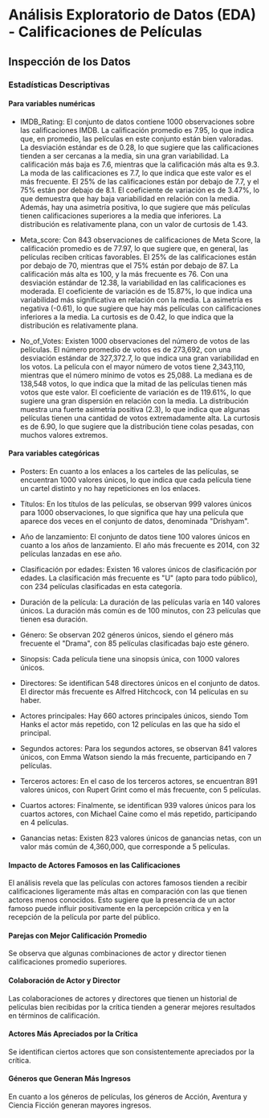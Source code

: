 # Análisis Exploratorio de Datos (EDA) - Calificaciones de Películas
## Inspección de los Datos
### Estadísticas Descriptivas
#### Para variables numéricas
* IMDB_Rating:
El conjunto de datos contiene 1000 observaciones sobre las calificaciones IMDB. La calificación promedio es 7.95, lo que indica que, en promedio, las películas en este conjunto están bien valoradas. La desviación estándar es de 0.28, lo que sugiere que las calificaciones tienden a ser cercanas a la media, sin una gran variabilidad. La calificación más baja es 7.6, mientras que la calificación más alta es 9.3. La moda de las calificaciones es 7.7, lo que indica que este valor es el más frecuente. El 25% de las calificaciones están por debajo de 7.7, y el 75% están por debajo de 8.1. El coeficiente de variación es de 3.47%, lo que demuestra que hay baja variabilidad en relación con la media. Además, hay una asimetría positiva, lo que sugiere que más películas tienen calificaciones superiores a la media que inferiores. La distribución es relativamente plana, con un valor de curtosis de 1.43.

* Meta_score:
Con 843 observaciones de calificaciones de Meta Score, la calificación promedio es de 77.97, lo que sugiere que, en general, las películas reciben críticas favorables. El 25% de las calificaciones están por debajo de 70, mientras que el 75% están por debajo de 87. La calificación más alta es 100, y la más frecuente es 76. Con una desviación estándar de 12.38, la variabilidad en las calificaciones es moderada. El coeficiente de variación es de 15.87%, lo que indica una variabilidad más significativa en relación con la media. La asimetría es negativa (-0.61), lo que sugiere que hay más películas con calificaciones inferiores a la media. La curtosis es de 0.42, lo que indica que la distribución es relativamente plana.

* No_of_Votes:
Existen 1000 observaciones del número de votos de las películas. El número promedio de votos es de 273,692, con una desviación estándar de 327,372.7, lo que indica una gran variabilidad en los votos. La película con el mayor número de votos tiene 2,343,110, mientras que el número mínimo de votos es 25,088. La mediana es de 138,548 votos, lo que indica que la mitad de las películas tienen más votos que este valor. El coeficiente de variación es de 119.61%, lo que sugiere una gran dispersión en relación con la media. La distribución muestra una fuerte asimetría positiva (2.3), lo que indica que algunas películas tienen una cantidad de votos extremadamente alta. La curtosis es de 6.90, lo que sugiere que la distribución tiene colas pesadas, con muchos valores extremos.

#### Para variables categóricas
* Posters:
En cuanto a los enlaces a los carteles de las películas, se encuentran 1000 valores únicos, lo que indica que cada película tiene un cartel distinto y no hay repeticiones en los enlaces.

* Títulos:
En los títulos de las películas, se observan 999 valores únicos para 1000 observaciones, lo que significa que hay una película que aparece dos veces en el conjunto de datos, denominada "Drishyam".

* Año de lanzamiento:
El conjunto de datos tiene 100 valores únicos en cuanto a los años de lanzamiento. El año más frecuente es 2014, con 32 películas lanzadas en ese año.

* Clasificación por edades:
Existen 16 valores únicos de clasificación por edades. La clasificación más frecuente es "U" (apto para todo público), con 234 películas clasificadas en esta categoría.

* Duración de la película:
La duración de las películas varía en 140 valores únicos. La duración más común es de 100 minutos, con 23 películas que tienen esa duración.

* Género:
Se observan 202 géneros únicos, siendo el género más frecuente el "Drama", con 85 películas clasificadas bajo este género.

* Sinopsis:
Cada película tiene una sinopsis única, con 1000 valores únicos.

* Directores:
Se identifican 548 directores únicos en el conjunto de datos. El director más frecuente es Alfred Hitchcock, con 14 películas en su haber.

* Actores principales:
Hay 660 actores principales únicos, siendo Tom Hanks el actor más repetido, con 12 películas en las que ha sido el principal.

* Segundos actores:
Para los segundos actores, se observan 841 valores únicos, con Emma Watson siendo la más frecuente, participando en 7 películas.

* Terceros actores:
En el caso de los terceros actores, se encuentran 891 valores únicos, con Rupert Grint como el más frecuente, con 5 películas.

* Cuartos actores:
Finalmente, se identifican 939 valores únicos para los cuartos actores, con Michael Caine como el más repetido, participando en 4 películas.

* Ganancias netas:
Existen 823 valores únicos de ganancias netas, con un valor más común de 4,360,000, que corresponde a 5 películas.

#### Impacto de Actores Famosos en las Calificaciones
El análisis revela que las películas con actores famosos tienden a recibir calificaciones ligeramente más altas en comparación con las que tienen actores menos conocidos. Esto sugiere que la presencia de un actor famoso puede influir positivamente en la percepción crítica y en la recepción de la película por parte del público.

#### Parejas con Mejor Calificación Promedio
Se observa que algunas combinaciones de actor y director tienen calificaciones promedio superiores. 

#### Colaboración de Actor y Director
 Las colaboraciones de actores y directores que tienen un historial de películas bien recibidas por la crítica tienden a generar mejores resultados en términos de calificación.

#### Actores Más Apreciados por la Crítica
Se identifican ciertos actores que son consistentemente apreciados por la crítica.

#### Géneros que Generan Más Ingresos
En cuanto a los géneros de películas, los géneros de Acción, Aventura y Ciencia Ficción generan mayores ingresos. 
